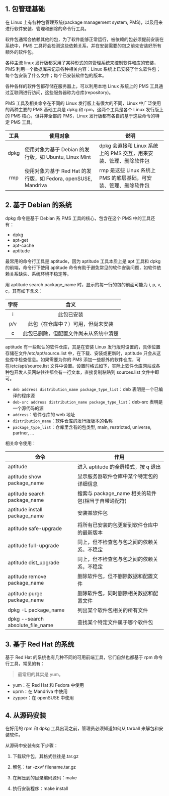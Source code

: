 ## 1. 包管理基础

在 Linux 上有各种包管理系统(package management system, PMS)，以及用来进行软件安装、管理和删除的命令行工具。

软件包通常会依赖其他的包，为了软件能够正常运行，被依赖的包必须提前安装在系统中，PMS 工具将会检测这些依赖关系，并在安装需要的包之前先安装好所有额外的软件包。

各种主流 linux 发行版都采用了某种形式的包管理系统来控制软件和库的安装，PMS 利用一个数据库来记录各种相关内容：Linux 系统上已安装了什么软件包；每个包安装了什么文件；每个已安装软件包的版本。

各种各样的软件包都存储在服务器上，可以利用本地 Linux 系统上的 PMS 工具通过互联网进行访问，这些服务器称为仓库(repository)。

PMS 工具及相关命令在不同的 Linux 发行版上有很大的不同，Linux 中广泛使用的两种主要的 PMS 基础工具是 dpkg 和 rpm，这两个工具是各个 Linux 发行版上的 PMS 核心，但并非全部的 PMS，Linux 发行版都有各自的基于这些命令的特定 PMS 工具。

| 工具 | 使用对象                                                     | 说明                                                         |
| :--: | ------------------------------------------------------------ | ------------------------------------------------------------ |
| dpkg | 使用对象为基于 Debian 的发行版，如 Ubuntu, Linux Mint        | dpkg 会直接和 Linux 系统上的 PMS 交互，用来安装、管理、删除软件包 |
| rmp  | 使用对象为基于 Red Hat 的发行版，如 Fedora, openSUSE, Mandriva | rmp 是这些 Linux 系统上 PMS 的底层基础，可安装、管理、删除软件包 |

## 2. 基于 Debian 的系统

dpkg 命令是基于 Debian 系 PMS 工具的核心，包含在这个 PMS 中的工具还有：

-   dpkg
-   apt-get
-   apt-cache
-   aptitude

最常用的命令行工具是 aptitude，因为 aptitude 工具本质上是 apt 工具和 dpkg 的前端，命令行下使用 aptitude 命令有助于避免常见的软件安装问题，如软件依赖关系缺失、系统环境不稳定等。

用 aptitude search package_name 时，显示的每一行的包的前面可能为 i, p, v, c，其有如下含义：

| 字符 |                  含义                  |
| :--: | :------------------------------------: |
|  i   |               此包已安装               |
| p/v  |   此包（在仓库中？）可用，但尚未安装   |
|  c   | 此包已删除，但配置文件尚未从系统中清楚 |

aptitude 有一些默认的软件仓库，其是在安装 Linux 发行版时设置的，具体位置存储在文件/etc/apt/source.list 中，在下载、安装或更新时，aptitude 只会从这些库中检查信息。如果需要为你的 PMS 添加一些额外的软件仓库，可在/etc/apt/source.list 文件中设置。设置时格式如下，实际上软件仓库网站或各种包开发人员网站往往都会有一行文本，直接复制粘贴到 sources.list 文件中即可。

-   `deb address distribution_name package_type_list`：deb 表明是一个已编译的程序源
-   `deb-src address distribution_name package_type_list`：deb-src 表明是一个源代码的源
-   `address`：软件仓库的 web 地址
-   `distribution_name`：软件仓库的发行版版本的名称
-   `package_type_list`：仓库里含有的包类型, main, restricted, universe, partner, …

相关命令使用：

| 命令                             | 作用                                               |
| -------------------------------- | -------------------------------------------------- |
| aptitude                         | 进入 aptitude 的全屏模式，按 q 退出                |
| aptitude show package_name       | 显示服务器软件仓库中某个特定包的详细信息           |
| aptitude search package_name     | 搜索与 package_name 相关的软件包(相当于自带通配符) |
| aptitude install package_name    | 安装某软件包                                       |
| aptitude safe-upgrade            | 将所有已安装的包更新到软件仓库中的最新版本         |
| aptitude full-upgrade            | 同上，但不检查包与包之间的依赖关系，不稳定         |
| aptitude dist_upgrade            | 同上，但不检查包与包之间的依赖关系，不稳定         |
| aptitude remove package_name     | 删除软件包，但不删除数据和配置文件                 |
| aptitude purge package_name      | 删除软件包，同时删除相关数据和配置文件             |
| dpkg -L package_name             | 列出某个软件包相关的所有文件                       |
| dpkg --search absolute_file_name | 查找某个特定文件属于哪个软件包                     |

## 3. 基于 Red Hat 的系统

基于 Red Hat 的系统也有几种不同的可用前端工具，它们自然也都基于 rpm 命令行工具，常见的有：

> 最常用的其实是 yum。

-   yum：在 Red Hat 和 Fedora 中使用
-   uprm：在 Mandriva 中使用
-   zypper：在 openSUSE 中使用

## 4. 从源码安装

在好用的 rpm 和 dpkg 工具出现之前，管理员必须知道如何从 tarball 来解包和安装软件。

从源码中安装有如下步骤：

1. 下载软件包，其格式往往是.tar.gz

2. 解包：tar -zxvf filename.tar.gz

3. 在解压到的目录编码源码：make

4. 执行安装程序：make install

